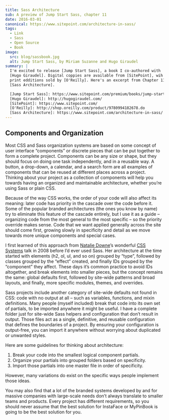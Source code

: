 ```yaml
---
title: Sass Architecture
sub: A preview of Jump Start Sass, chapter 11
date: 2016-03-01
canonical: https://www.sitepoint.com/architecture-in-sass/
tags:
  - Link
  - Sass
  - Open Source
  - Book
image:
  src: blog/sassbook.jpg
  alt: Jump Start Sass, by Miriam Suzanne and Hugo Giraudel
summary: |
  I'm excited to release [Jump Start Sass], a book I co-authored with
  [Hugo Giraudel]. Digital coppies are available from [SitePoint], wih
  print edditions sold by [O'Reilly]. Here's an excerpt from Chapter 11,
  [Sass Architecture].

  [Jump Start Sass]: https://www.sitepoint.com/premium/books/jump-start-sass
  [Hugo Giraudel]: http://hugogiraudel.com/
  [SitePoint]: https://www.sitepoint.com/
  [O'Reilly]: http://shop.oreilly.com/product/9780994182678.do
  [Sass Architecture]: https://www.sitepoint.com/architecture-in-sass/
---
```


## Components and Organization

Most CSS and Sass organization systems are based on some concept of user
interface “components” or discrete pieces that can be put together to
form a complete project. Components can be any size or shape, but they
should focus on doing one task independently, and in a reusable way. A
button, a drop-down, a calendar, and a search form are all examples of
components that can be reused at different places across a project.
Thinking about your project as a collection of components will help you
towards having an organized and maintainable architecture, whether
you’re using Sass or plain CSS.

Because of the way CSS works, the order of your code will also affect
its meaning: later code has priority in the cascade over the code before
it. Some of the popular branded architectures (the ones you know by
name) try to eliminate this feature of the cascade entirely, but I use
it as a guide – organizing code from the most general to the most
specific – so the priority override makes sense. Code that we want
applied generally across the site should come first, growing slowly in
specificity and detail as we move towards more unique components and
special cases.

I first learned of this approach from [Natalie Downe]’s wonderful [CSS
Systems] talk in 2008 before I’d ever used Sass. Her architecture at the
time started with elements (h2, ol, ul, and so on) grouped by “type”,
followed by classes grouped by the “effect” created, and finally IDs
grouped by the “component” they affect. These days it’s common practice
to avoid IDs altogether, and break elements into smaller pieces, but the
concept remains the same: global defaults first, followed by site-wide
patterns and broad layouts, and finally, more specific modules, themes,
and overrides.

Sass projects include another category of site-wide defaults not found
in CSS: code with no output at all – such as variables, functions, and
mixin definitions. Many people (myself included) break that code into
its own set of partials, to be imported anywhere it might be useful. I
have a complete folder just for site-wide Sass helpers and configuration
that don’t result in output. Those files act as a single, definitive,
and reusable configuration that defines the boundaries of a project. By
ensuring your configuration is output-free, you can import it anywhere
without worrying about duplicated or unwanted styles.

Here are some guidelines for thinking about architecture:

1.  Break your code into the smallest logical component partials.
2.  Organize your partials into grouped folders based on specificity.
3.  Import those partials into one master file in order of specificity.

However, many variations do exist on the specific ways people implement
those ideas.

You may also find that a lot of the branded systems developed by and for
massive companies with large-scale needs don’t always translate to
smaller teams and products. Every project has different requirements, so
you should never assume that the best solution for InstaFace or
MyPinBook is going to be the best solution for you.

[Natalie Downe]: https://twitter.com/Natbat
[CSS Systems]: http://www.slideshare.net/nataliedowne/css-systems-presentation
